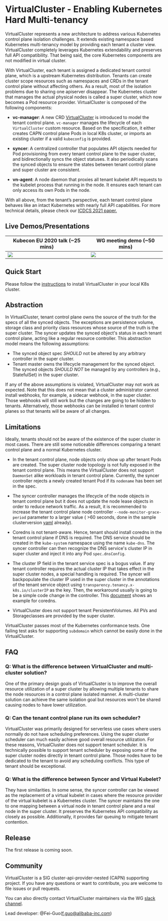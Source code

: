 # VirtualCluster - Enabling Kubernetes Hard Multi-tenancy

VirtualCluster represents a new architecture to address various Kubernetes control plane isolation challenges.
It extends existing namespace based Kubernetes multi-tenancy model by providing each tenant a cluster view.
VirtualCluster completely leverages Kubernetes extendability and preserves full API compatibility.
That being said, the core Kubernetes components are not modified in virtual cluster.

With VirtualCluster, each tenant is assigned a dedicated tenant control plane, which is a upstream Kubernetes distribution.
Tenants can create cluster scope resources such as namespaces and CRDs in the tenant control plane without affecting others.
As a result, most of the isolation problems due to sharing one apiserver disappear.
The Kubernetes cluster that manages the actual physical nodes is called a super cluster, which now
becomes a Pod resource provider. VirtualCluster is composed of the following components:

- **vc-manager**: A new CRD [VirtualCluster](pkg/apis/tenancy/v1alpha1/virtualcluster_types.go) is introduced
to model the tenant control plane. `vc-manager` manages the lifecycle of each `VirtualCluster` custom resource.
Based on the specification, it either creates CAPN control plane Pods in local K8s cluster,
or imports an existing cluster if a valid `kubeconfig` is provided.

- **syncer**: A centralized controller that populates API objects needed for Pod provisioning from every tenant control plane
to the super cluster, and bidirectionally syncs the object statuses. It also periodically scans the synced objects to ensure
the states between tenant control plane and super cluster are consistent.

- **vn-agent**: A node daemon that proxies all tenant kubelet API requests to the kubelet process that running
in the node. It ensures each tenant can only access its own Pods in the node.

With all above, from the tenant’s perspective, each tenant control plane behaves like an intact Kubernetes with nearly full API capabilities.
For more technical details, please check our [ICDCS 2021 paper.](./doc/vc-icdcs.pdf) 

## Live Demos/Presentations

Kubecon EU 2020 talk (~25 mins) | WG meeting demo (~50 mins)
--- | ---
[![](http://img.youtube.com/vi/5RgF_dYyvEY/0.jpg)](https://www.youtube.com/watch?v=5RgF_dYyvEY "vc-kubecon-eu-2020") | [![](http://img.youtube.com/vi/Kow00IEUbAA/0.jpg)](http://www.youtube.com/watch?v=Kow00IEUbAA "vc-demo-long")

## Quick Start

Please follow the [instructions](./doc/demo.md) to install VirtualCluster in your local K8s cluster.

## Abstraction

In VirtualCluster, tenant control plane owns the source of the truth for the specs of all the synced objects. 
The exceptions are persistence volume, storage class and priority class resources whose source of the truth is the super cluster.
The syncer updates the synced object's status in each tenant control plane, 
acting like a regular resource controller. This abstraction model means the following assumptions:
- The synced object spec _SHOULD_ not be altered by any arbitrary controller in the super cluster.
- Tenant master owns the lifecycle management for the synced object. The synced objects _SHOULD NOT_ be
  managed by any controllers (e.g., StatefulSet) in the super cluster.

If any of the above assumptions is violated, VirtualCluster may not work as expected. Note that this 
does not mean that a cluster administrator cannot install webhooks, for example, a sidecar webhook, 
in the super cluster. Those webhooks will still work but the changes are going
to be hidden to tenants. Alternatively, those webhooks can be installed in tenant control planes so that
tenants will be aware of all changes.

## Limitations

Ideally, tenants should not be aware of the existence of the super cluster in most cases. 
There are still some noticeable differences comparing a tenant control plane and a normal Kubernetes cluster.

- In the tenant control plane, node objects only show up after tenant Pods are created. The super cluster
  node topology is not fully exposed in the tenant control plane. This means the VirtualCluster does not support
  `DaemonSet` alike workloads in tenant control plane. Currently, the syncer controller rejects a newly
  created tenant Pod if its `nodename` has been set in the spec. 

- The syncer controller manages the lifecycle of the node objects in tenant control plane but
  it does not update the node lease objects in order to reduce network traffic. As a result,
  it is recommended to increase the tenant control plane node controller `--node-monitor-grace-period` 
  parameter to a larger value ( >60 seconds, done in the sample clusterversion
  [yaml](config/sampleswithspec/clusterversion_v1_nodeport.yaml) already).

- Coredns is not tenant-aware. Hence, tenant should install coredns in the tenant control plane if DNS is required.
The DNS service should be created in the `kube-system` namespace using the name `kube-dns`. The syncer controller can then
recognize the DNS service's cluster IP in super cluster and inject it into any Pod `spec.dnsConfig`.

- The cluster IP field in the tenant service spec is a bogus value. If any tenant controller requires the
actual cluster IP that takes effect in the super cluster nodes, a special handling is required. 
The syncer will backpopulate the cluster IP used in the super cluster in the 
annotations of the tenant service object using `transparency.tenancy.x-k8s.io/clusterIP` as the key.
Then, the workaround usually is going to be a simple code change in the controller. 
This [document](./doc/tenant-dns.md) shows an example for coredns.

- VirtualCluster does not support tenant PersistentVolumes. All PVs and Storageclasses are provided by the super cluster.

VirtualCluster passes most of the Kubernetes conformance tests. One failing test asks for supporting
`subdomain` which cannot be easily done in the VirtualCluster.

## FAQ

### Q: What is the difference between VirtualCluster and multi-cluster solution?

One of the primary design goals of VirtualCluster is to improve the overall resource utilization
of a super cluster by allowing multiple tenants to share the node resources in a control plane isolated manner. 
A multi-cluster solution can achieve the same isolation goal but resources won't be shared causing
nodes to have lower utilization.

### Q: Can the tenant control plane run its own scheduler?

VirtualCluster was primarily designed for serverless use cases where users normally do not have
scheduling preferences. Using the super cluster scheduler can much easily
achieve good overall resource utilization. For these reasons, 
VirtualCluster does not support tenant scheduler. It is technically possible
to support tenant scheduler by exposing some of the super cluster nodes directly in
tenant control plane. Those nodes have to be dedicated to the tenant to avoid any scheduling
conflicts. This type of tenant should be exceptional.

### Q: What is the difference between Syncer and Virtual Kubelet? 

They have similarities. In some sense, the syncer controller can be viewed as the replacement of a virtual
kubelet in cases where the resource provider of the virtual kubelet is a Kubernetes cluster. The syncer 
maintains the one to one mapping between a virtual node in tenant control plane and a real node
in the super cluster. It preserves the Kubernetes API compatibility as closely as possible. Additionally, 
it provides fair queuing to mitigate tenant contention.

## Release

The first release is coming soon.

## Community
VirtualCluster is a SIG cluster-api-provider-nested (CAPN) supporting project.
If you have any questions or want to contribute, you are welcome to file issues or pull requests.

You can also directly contact VirtualCluster maintainers via the WG [slack channel](https://kubernetes.slack.com/messages/wg-multitenancy).

Lead developer: @Fei-Guo(f.guo@alibaba-inc.com)
